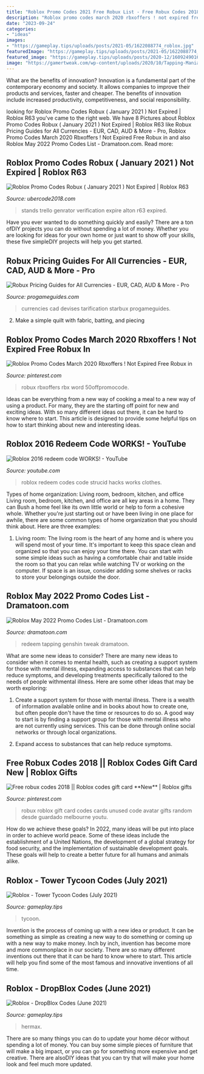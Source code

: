 ```yaml
---
title: "Roblox Promo Codes 2021 Free Robux List - Free Robux Codes 2018 || Roblox Codes Gift Card **new**"
description: "Roblox promo codes march 2020 rbxoffers ! not expired free robux in"
date: "2023-09-24"
categories:
- "ideas"
images:
- "https://gameplay.tips/uploads/posts/2021-05/1622088774_roblox.jpg"
featuredImage: "https://gameplay.tips/uploads/posts/2021-05/1622088774_roblox.jpg"
featured_image: "https://gameplay.tips/uploads/posts/2020-12/1609249016_roblox.jpg"
image: "https://gamertweak.com/wp-content/uploads/2020/10/Tapping-Mania-Promo-Codes.jpg"
---
```



What are the benefits of innovation?
Innovation is a fundamental part of the contemporary economy and society. It allows companies to improve their products and services, faster and cheaper. The benefits of innovation include increased productivity, competitiveness, and social responsibility.

	

		
looking for Roblox Promo Codes Robux ( January 2021 ) Not Expired | Roblox R63 you've came to the right web. We have 8 Pictures about Roblox Promo Codes Robux ( January 2021 ) Not Expired | Roblox R63 like Robux Pricing Guides for All Currencies - EUR, CAD, AUD &amp; More - Pro, Roblox Promo Codes March 2020 Rbxoffers ! Not Expired Free Robux in and also Roblox May 2022 Promo Codes List - Dramatoon.com. Read more:
		
    
## Roblox Promo Codes Robux ( January 2021 ) Not Expired | Roblox R63

<img loading=lazy src="https://ubercode2018.com/wp-content/uploads/2018/07/Capture.jpg" onerror="this.onerror=null;this.src='https://tse4.mm.bing.net/th?id=OIP.AmiI1kUryNd_5-qk0ksNGAAAAA&amp;pid=15.1';" alt="Roblox Promo Codes Robux ( January 2021 ) Not Expired | Roblox R63">

_Source: ubercode2018.com_

>stands trello genrator verification expire alton r63 expired. 

	

Have you ever wanted to do something quickly and easily? There are a ton ofDIY projects you can do without spending a lot of money. Whether you are looking for ideas for your own home or just want to show off your skills, these five simpleDIY projects will help you get started.

    
## Robux Pricing Guides For All Currencies - EUR, CAD, AUD &amp; More - Pro

<img loading=lazy src="https://progameguides.com/wp-content/uploads/2021/06/Roblox-Robux-1024x576.jpg" onerror="this.onerror=null;this.src='https://tse4.mm.bing.net/th?id=OIP.fTGOhnqj_SKZAEBOvkXWPwHaEK&amp;pid=15.1';" alt="Robux Pricing Guides for All Currencies - EUR, CAD, AUD &amp; More - Pro">

_Source: progameguides.com_

>currencies cad devises tarification starbux progameguides. 

	

2. Make a simple quilt with fabric, batting, and piecing

    
## Roblox Promo Codes March 2020 Rbxoffers ! Not Expired Free Robux In

<img loading=lazy src="https://i.pinimg.com/736x/e7/cc/e8/e7cce8a7f60a826b1efd879f0b5df46c.jpg" onerror="this.onerror=null;this.src='https://tse3.mm.bing.net/th?id=OIP.Fd4YO47acu593bjZPJHw1QHaDy&amp;pid=15.1';" alt="Roblox Promo Codes March 2020 Rbxoffers ! Not Expired Free Robux in">

_Source: pinterest.com_

>robux rbxoffers rbx word 50offpromocode. 

	

Ideas can be everything from a new way of cooking a meal to a new way of using a product. For many, they are the starting off point for new and exciting ideas. With so many different ideas out there, it can be hard to know where to start. This article is designed to provide some helpful tips on how to start thinking about new and interesting ideas.

    
## Roblox 2016 Redeem Code WORKS! - YouTube

<img loading=lazy src="https://i.ytimg.com/vi/HyaXJzHLwQs/maxresdefault.jpg" onerror="this.onerror=null;this.src='https://tse4.mm.bing.net/th?id=OIP.OE2xEhRRVh-GV8cta9qNvgHaEK&amp;pid=15.1';" alt="Roblox 2016 redeem code WORKS! - YouTube">

_Source: youtube.com_

>roblox redeem codes code strucid hacks works clothes. 

	

Types of home organization: Living room, bedroom, kitchen, and office
Living room, bedroom, kitchen, and office are all key areas in a home. They can Bush a home feel like its own little world or help to form a cohesive whole. Whether you're just starting out or have been living in one place for awhile, there are some common types of home organization that you should think about. Here are three examples:
1. Living room: The living room is the heart of any home and is where you will spend most of your time. It's important to keep this space clean and organized so that you can enjoy your time there. You can start with some simple ideas such as having a comfortable chair and table inside the room so that you can relax while watching TV or working on the computer. If space is an issue, consider adding some shelves or racks to store your belongings outside the door.


    
## Roblox May 2022 Promo Codes List - Dramatoon.com

<img loading=lazy src="https://gamertweak.com/wp-content/uploads/2020/10/Tapping-Mania-Promo-Codes.jpg" onerror="this.onerror=null;this.src='https://tse3.mm.bing.net/th?id=OIP._kJgAs7c6vLBolo2bWIppAHaEl&amp;pid=15.1';" alt="Roblox May 2022 Promo Codes List - Dramatoon.com">

_Source: dramatoon.com_

>redeem tapping genshin tweak dramatoon. 

	

What are some new ideas to consider?
There are many new ideas to consider when it comes to mental health, such as creating a support system for those with mental illness, expanding access to substances that can help reduce symptoms, and developing treatments specifically tailored to the needs of people withmental illness. Here are some other ideas that may be worth exploring:
1. Create a support system for those with mental illness. There is a wealth of information available online and in books about how to create one, but often people don't have the time or resources to do so. A good way to start is by finding a support group for those with mental illness who are not currently using services. This can be done through online social networks or through local organizations.

2. Expand access to substances that can help reduce symptoms.

    
## Free Robux Codes 2018 || Roblox Codes Gift Card **New** | Roblox Gifts

<img loading=lazy src="https://i.pinimg.com/736x/5d/6c/84/5d6c84dcecf673fa5df43a6b79545cc0.jpg" onerror="this.onerror=null;this.src='https://tse4.mm.bing.net/th?id=OIP.kfh_HqPsMHD3Ih4iN8QeewHaEK&amp;pid=15.1';" alt="Free robux codes 2018 || Roblox codes gift card **New** | Roblox gifts">

_Source: pinterest.com_

>robux roblox gift card codes cards unused code avatar gifts random desde guardado melbourne youtu. 

	

How do we achieve these goals?
In 2022, many ideas will be put into place in order to achieve world peace. Some of these ideas include the establishment of a United Nations, the development of a global strategy for food security, and the implementation of sustainable development goals. These goals will help to create a better future for all humans and animals alike.

    
## Roblox - Tower Tycoon Codes (July 2021)

<img loading=lazy src="https://gameplay.tips/uploads/posts/2021-05/1622088774_roblox.jpg" onerror="this.onerror=null;this.src='https://tse3.mm.bing.net/th?id=OIP.sfx75AFmnpnEZEqw00gGGQHaEq&amp;pid=15.1';" alt="Roblox - Tower Tycoon Codes (July 2021)">

_Source: gameplay.tips_

>tycoon. 

	

Invention is the process of coming up with a new idea or product. It can be something as simple as creating a new way to do something or coming up with a new way to make money. Inch by inch, invention has become more and more commonplace in our society. There are so many different inventions out there that it can be hard to know where to start. This article will help you find some of the most famous and innovative inventions of all time.

    
## Roblox - DropBlox Codes (June 2021)

<img loading=lazy src="https://gameplay.tips/uploads/posts/2020-12/1609249016_roblox.jpg" onerror="this.onerror=null;this.src='https://tse4.mm.bing.net/th?id=OIP.71EJH1K-tmkbe-bHCFlnkgHaEK&amp;pid=15.1';" alt="Roblox - DropBlox Codes (June 2021)">

_Source: gameplay.tips_

>hermax. 

	

There are so many things you can do to update your home décor without spending a lot of money. You can buy some simple pieces of furniture that will make a big impact, or you can go for something more expensive and get creative. There are alsoDIY ideas that you can try that will make your home look and feel much more updated.

